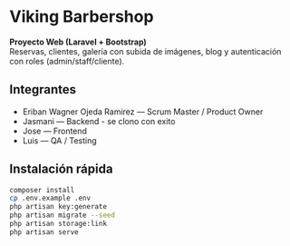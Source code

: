  # Viking Barbershop

**Proyecto Web (Laravel + Bootstrap)**  
Reservas, clientes, galería con subida de imágenes, blog y autenticación con roles (admin/staff/cliente).

## Integrantes
- Eriban Wagner Ojeda Ramirez — Scrum Master / Product Owner
- Jasmani — Backend - se clono con exito
- Jose — Frontend
- Luis — QA / Testing

## Instalación rápida
```bash
composer install
cp .env.example .env
php artisan key:generate
php artisan migrate --seed
php artisan storage:link
php artisan serve
